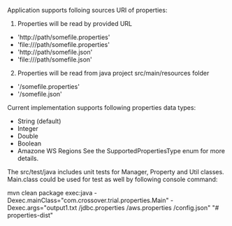 Application supports folloing sources URI of properties:

1) Properties will be read by provided URL
- 'http://path/somefile.properties'
- 'file:///path/somefile.properties'
- 'http://path/somefile.json'
- 'file:///path/somefile.json'
2) Properties will be read from java project src/main/resources folder
- '/somefile.properties'
- '/somefile.json'

Current implementation supports following properties data types:

- String (default)
- Integer
- Double
- Boolean
- Amazone WS Regions
See the SupportedPropertiesType enum for more details.

The src/test/java includes unit tests for Manager, Property and Util classes.
Main.class could be used for test as well by following console command:

mvn clean package exec:java -Dexec.mainClass="com.crossover.trial.properties.Main" -Dexec.args="output1.txt /jdbc.properties /aws.properties /config.json"
"# properties-dist" 
